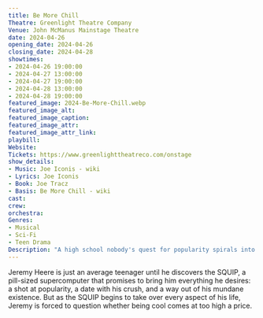 ```yaml
---
title: Be More Chill
Theatre: Greenlight Theatre Company
Venue: John McManus Mainstage Theatre
date: 2024-04-26
opening_date: 2024-04-26
closing_date: 2024-04-28
showtimes:
- 2024-04-26 19:00:00
- 2024-04-27 13:00:00
- 2024-04-27 19:00:00
- 2024-04-28 13:00:00
- 2024-04-28 19:00:00
featured_image: 2024-Be-More-Chill.webp
featured_image_alt: 
featured_image_caption: 
featured_image_attr: 
featured_image_attr_link: 
playbill:
Website: 
Tickets: https://www.greenlighttheatreco.com/onstage
show_details: 
- Music: Joe Iconis - wiki
- Lyrics: Joe Iconis
- Book: Joe Tracz
- Basis: Be More Chill - wiki
cast:
crew:
orchestra:
Genres:
- Musical
- Sci-Fi
- Teen Drama
Description: "A high school nobody's quest for popularity spirals into a tech-fueled frenzy when a tiny supercomputer offers to make him cool with some unexpected side effects."
---
```

Jeremy Heere is just an average teenager until he discovers the SQUIP, a pill-sized supercomputer that promises to bring him everything he desires: a shot at popularity, a date with his crush, and a way out of his mundane existence. But as the SQUIP begins to take over every aspect of his life, Jeremy is forced to question whether being cool comes at too high a price. 